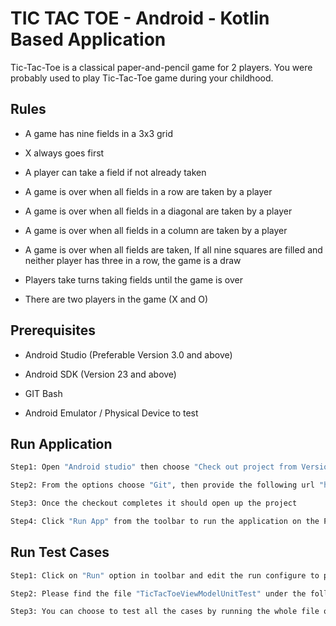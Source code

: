 # TIC TAC TOE - Android - Kotlin Based Application

Tic-Tac-Toe is a classical paper-and-pencil game for 2 players. You were probably used to play Tic-Tac-Toe game during your childhood.

## Rules

* A game has nine fields in a 3x3 grid

* X always goes first

* A player can take a field if not already taken

* A game is over when all fields in a row are taken by a player

* A game is over when all fields in a diagonal are taken by a player

* A game is over when all fields in a column are taken by a player

* A game is over when all fields are taken, If all nine squares are filled and neither player has three in a row, the game is a draw

* Players take turns taking fields until the game is over

* There are two players in the game (X and O)

## Prerequisites

* Android Studio (Preferable Version 3.0 and above)

* Android SDK (Version 23 and above)

* GIT Bash

* Android Emulator / Physical Device to test


## Run Application
```sh
Step1: Open "Android studio" then choose "Check out project from Version control"

Step2: From the options choose "Git", then provide the following url "https://github.com/2019-DEV-165/TicTacToe.git" and tap on "Clone"

Step3: Once the checkout completes it should open up the project

Step4: Click "Run App" from the toolbar to run the application on the Physical device or Emulator
```
## Run Test Cases
```sh
Step1: Click on "Run" option in toolbar and edit the run configure to point testcases within the application

Step2: Please find the file "TicTacToeViewModelUnitTest" under the following path "app/src/test/java/com/katatictactoe"

Step3: You can choose to test all the cases by running the whole file or choose any particular test cases by opening it
```
